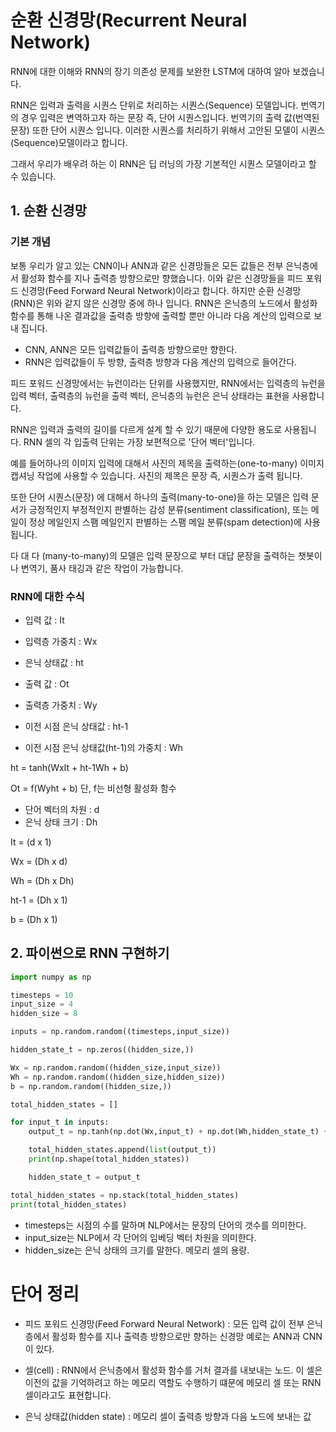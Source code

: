 # 순환 신경망(Recurrent Neural Network)

RNN에 대한 이해와 RNN의 장기 의존성 문제를 보완한 LSTM에 대하여 알아 보겠습니다.

RNN은 입력과 출력을 시퀀스 단위로 처리하는 시퀀스(Sequence) 모델입니다. 번역기의 경우 입력은 변역하고자 하는 문장 즉, 단어 시퀀스입니다. 번역기의 출력 값(번역된 문장) 또한 단어 시퀀스 입니다. 이러한 시퀀스를 처리하기 위해서 고안된 모델이 시퀀스(Sequence)모델이라고 합니다. 

그래서 우리가 배우려 하는 이 RNN은 딥 러닝의 가장 기본적인 시퀀스 모델이라고 할 수 있습니다.



## 1. 순환 신경망

### 기본 개념

보통 우리가 알고 있는 CNN이나 ANN과 같은 신경망들은 모든 값들은 전부 은닉층에서 활성화 함수를 지나 출력층 방향으로만 향했습니다. 이와 같은 신경망들을 피드 포워드 신경망(Feed Forward Neural Network)이라고 합니다. 하지만 순환 신경망(RNN)은 위와 같지 않은 신경망 중에 하나 입니다.  RNN은 은닉층의 노드에서 활성화 함수를 통해 나온 결과값을 출력층 방향에 출력할 뿐만 아니라 다음 계산의 입력으로 보내 집니다.

*  CNN, ANN은 모든 입력값들이 출력층 방향으로만 향한다.
* RNN은 입력값들이 두 방향, 출력층 방향과 다음 계산의 입력으로 들어간다.



피드 포워드 신경망에서는 뉴런이라는 단위를 사용했지만, RNN에서는 입력층의 뉴런을 입력 벡터, 출력층의 뉴런을 출력 벡터, 은닉층의 뉴런은 은닉 상태라는 표현을 사용합니다. 

RNN은 입력과 출력의 길이를 다르게 설계 할 수 있기 때문에 다양한 용도로 사용됩니다. RNN 셀의 각 입출력 단위는 가장 보편적으로 '단어 벡터'입니다. 

예를 들어하나의 이미지 입력에 대해서 사진의 제목을 출력하는(one-to-many) 이미지 캡셔닝 작업에 사용할 수 있습니다. 사진의 제목은 문장 즉, 시퀀스가 출력 됩니다.

또한 단어 시퀀스(문장) 에 대해서 하나의 출력(many-to-one)을 하는 모델은 입력 문서가 긍정적인지 부정적인지 판별하는 감성 분류(sentiment classification), 또는 메일이 정상 메일인지 스팸 메일인지 판별하는 스팸 메일 분류(spam detection)에 사용 됩니다.

다 대 다 (many-to-many)의 모델은 입력 문장으로 부터 대답 문장을 출력하는 챗봇이나 변역기, 품사 태깅과 같은 작업이 가능합니다.



### RNN에 대한 수식

* 입력 값 : It
* 입력층 가중치 : Wx

* 은닉 상태값 : ht
* 출력 값 : Ot
* 출력층 가중치 : Wy
* 이전 시점 은닉 상태값 : ht-1
* 이전 시점 은닉 상태값(ht-1)의 가중치 : Wh

ht = tanh(WxIt + ht-1Wh + b)

Ot = f(Wyht + b)  단, f는 비선형 활성화 함수



* 단어 벡터의 차원  :  d
* 은닉 상태 크기 : Dh

It = (d x 1)

Wx = (Dh x d)

Wh = (Dh x Dh)

ht-1 = (Dh x 1)

b = (Dh x 1)

## 2. 파이썬으로 RNN 구현하기

```python
import numpy as np

timesteps = 10
input_size = 4
hidden_size = 8

inputs = np.random.random((timesteps,input_size))

hidden_state_t = np.zeros((hidden_size,))

Wx = np.random.random((hidden_size,input_size))
Wh = np.random.random((hidden_size,hidden_size))
b = np.random.random((hidden_size,))

total_hidden_states = []

for input_t in inputs:
    output_t = np.tanh(np.dot(Wx,input_t) + np.dot(Wh,hidden_state_t) + b)

    total_hidden_states.append(list(output_t))
    print(np.shape(total_hidden_states))

    hidden_state_t = output_t

total_hidden_states = np.stack(total_hidden_states)
print(total_hidden_states)
```

* timesteps는 시점의 수를 말하며 NLP에서는 문장의 단어의 갯수를 의미한다.
* input_size는 NLP에서 각 단어의 임베딩 벡터 차원을 의미한다.
* hidden_size는 은닉 상태의 크기를 말한다. 메모리 셀의 용량.



# 단어 정리

* 피드 포워드 신경망(Feed Forward Neural Network) : 모든 입력 값이 전부 은닉층에서 활성화 함수를 지나 출력층 방향으로만 향하는 신경망 예로는 ANN과 CNN이 있다.

* 셀(cell) : RNN에서 은닉층에서 활성화 함수를 거처 결과를 내보내는 노드. 이 셀은 이전의 값을 기억하려고 하는 메모리 역할도 수행하기 떄문에 메모리 셀 또는 RNN 셀이라고도 표현합니다.

* 은닉 상태값(hidden state) : 메모리 셀이 출력층 방향과 다음 노드에 보내는 값

  

